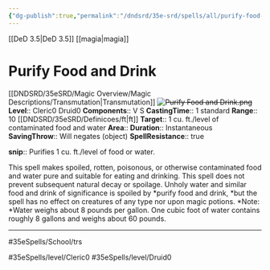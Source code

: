 ```yaml
---
{"dg-publish":true,"permalink":"/dndsrd/35e-srd/spells/all/purify-food-and-drink/"}
---
```


[[DeD 3.5\|DeD 3.5]] [[magia\|magia]]

# Purify Food and Drink
[[DNDSRD/35eSRD/Magic Overview/Magic Descriptions/Transmutation\|Transmutation]]  <s class="aside-hide">![Purify Food and Drink.png](/img/user/DNDSRD/35eSRD/Spells/imgs/purify%20food%20and%20drink.png)</s>
**Level**:: Cleric0 Druid0 
**Components**:: V S 
**CastingTime**:: 1 standard 
**Range**:: 10 [[DNDSRD/35eSRD/Definicoes/ft\|ft]]
**Target**:: 1 cu. ft./level of contaminated food and water
**Area**:: 
**Duration**:: Instantaneous
**SavingThrow**:: Will negates (object)
**SpellResistance**:: true

**snip**:: Purifies 1 cu. ft./level of food or water.  




This spell makes spoiled, rotten, poisonous, or otherwise contaminated food and water pure and suitable for eating and drinking. This spell does not prevent subsequent natural decay or spoilage. Unholy water and similar food and drink of significance is spoiled by *purify food and drink, *but the spell has no effect on creatures of any type nor upon magic potions.
*Note: *Water weighs about 8 pounds per gallon. One cubic foot of water contains roughly 8 gallons and weighs about 60 pounds.

<hr/>



#35eSpells/School/trs

#35eSpells/level/Cleric0 #35eSpells/level/Druid0 